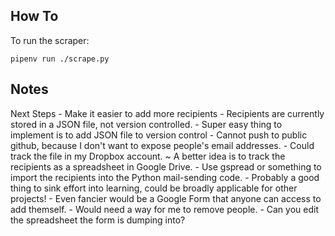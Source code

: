 ## How To
To run the scraper:

`pipenv run ./scrape.py`

## Notes
Next Steps
    - Make it easier to add more recipients
    - Recipients are currently stored in a JSON file, not version controlled.
    - Super easy thing to implement is to add JSON file to version control
        - Cannot push to public github, because I don't want to expose people's email addresses.
        - Could track the file in my Dropbox account.
    ~ A better idea is to track the recipients as a spreadsheet in Google Drive.
        - Use gspread or something to import the recipients into the Python mail-sending code.
        - Probably a good thing to sink effort into learning, could be broadly applicable for other projects!
    - Even fancier would be a Google Form that anyone can access to add themself.
        - Would need a way for me to remove people.
        - Can you edit the spreadsheet the form is dumping into?
